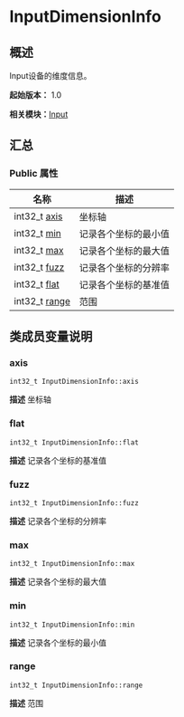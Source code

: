 # InputDimensionInfo


## 概述

Input设备的维度信息。

**起始版本：** 1.0

**相关模块：**[Input](_input.md)


## 汇总


### Public 属性

| 名称 | 描述 | 
| -------- | -------- |
| int32_t [axis](#axis) | 坐标轴  | 
| int32_t [min](#min) | 记录各个坐标的最小值  | 
| int32_t [max](#max) | 记录各个坐标的最大值  | 
| int32_t [fuzz](#fuzz) | 记录各个坐标的分辨率  | 
| int32_t [flat](#flat) | 记录各个坐标的基准值  | 
| int32_t [range](#range) | 范围  | 


## 类成员变量说明


### axis

```
int32_t InputDimensionInfo::axis
```
**描述**
坐标轴


### flat

```
int32_t InputDimensionInfo::flat
```
**描述**
记录各个坐标的基准值


### fuzz

```
int32_t InputDimensionInfo::fuzz
```
**描述**
记录各个坐标的分辨率


### max

```
int32_t InputDimensionInfo::max
```
**描述**
记录各个坐标的最大值


### min

```
int32_t InputDimensionInfo::min
```
**描述**
记录各个坐标的最小值


### range

```
int32_t InputDimensionInfo::range
```
**描述**
范围
